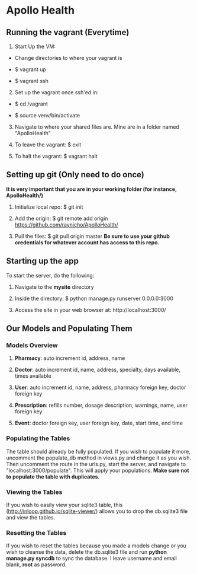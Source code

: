 # Apollo Health

## Running the vagrant (Everytime)
1. Start Up the VM:

+ Change directories to where your vagrant is

+ $ vagrant up

+ $ vagrant ssh

2. Set up the vagrant once ssh'ed in:

+ $ cd /vagrant

+ $ source venv/bin/activate

3. Navigate to where your shared files are. Mine are in a folder named "ApolloHealth"

4. To leave the vagrant: $ exit

5. To halt the vagrant: $ vagrant halt

## Setting up git (Only need to do once)
**It is very important that you are in your working folder (for instance, ApolloHealth/)**
1. Initialize local repo: $ git init

2. Add the origin: $ git remote add origin https://github.com/raynicho/ApolloHealth/

3. Pull the files: $ git pull origin master
**Be sure to use your github credentials for whatever account has access to this repo.**

## Starting up the app
To start the server, do the following:

1. Navigate to the **mysite** directory

2. Inside the directory: $ python manage.py runserver 0.0.0.0:3000

3. Access the site in your web browser at: http://localhost:3000/

## Our Models and Populating Them

### Models Overview

1. **Pharmacy**: auto increment id, address, name

2. **Doctor**: auto increment id, name, address, specialty, days available, times available

3. **User**: auto increment id, name, address, pharmacy foreign key, doctor foreign key

4. **Prescription**: refills number, dosage description, warnings, name, user foreign key

5. **Event**: doctor foreign key, user foreign key, date, start time, end time


### Populating the Tables

The table should already be fully populated. If you wish to populate it more, uncomment the populate_db method in views.py and change it as you wish. Then uncomment the route in the urls.py, start the server, and navigate to "localhost:3000/populate". This will apply your populations. **Make sure not to populate the table with duplicates.**

### Viewing the Tables

If you wish to easily view your sqlite3 table, this (http://inloop.github.io/sqlite-viewer/) allows you to drop the db.sqlite3 file and view the tables.

### Resetting the Tables

If you wish to reset the tables because you made a models change or you wish to cleanse the data, delete the db.sqlite3 file and run **python manage.py syncdb** to sync the database. I leave username and email blank, **root** as password.
